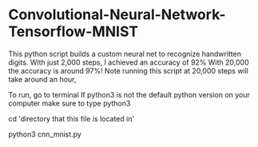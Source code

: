 # Convolutional-Neural-Network-Tensorflow-MNIST
This python script builds a custom neural net to recognize handwritten digits. 
With just 2,000 steps, I achieved an accuracy of 92%
With 20,000 the accuracy is around 97%!
Note running this script at 20,000 steps will take around an hour, 

To run, go to terminal
If python3 is not the default python version on your computer make sure to type python3

cd 'directory that this file is located in'

python3 cnn_mnist.py

